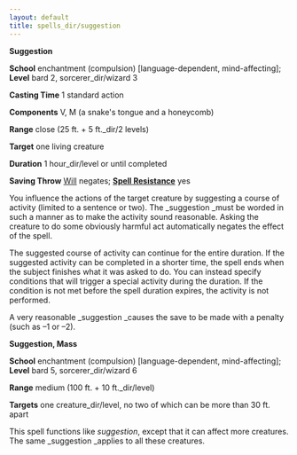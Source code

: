```yaml
---
layout: default
title: spells_dir/suggestion
---
```

 **Suggestion**

**School** enchantment (compulsion) [language-dependent, mind-affecting]; **Level** bard 2, sorcerer_dir/wizard 3

**Casting Time** 1 standard action

**Components** V, M (a snake's tongue and a honeycomb)

**Range** close (25 ft. + 5 ft._dir/2 levels)

**Target** one living creature

**Duration** 1 hour_dir/level or until completed

**Saving Throw** [Will](../../combat#_will) negates; **[Spell Resistance](../../glossary#_spell-resistance)** yes

You influence the actions of the target creature by suggesting a course of activity (limited to a sentence or two). The _suggestion _must be worded in such a manner as to make the activity sound reasonable. Asking the creature to do some obviously harmful act automatically negates the effect of the spell.

The suggested course of activity can continue for the entire duration. If the suggested activity can be completed in a shorter time, the spell ends when the subject finishes what it was asked to do. You can instead specify conditions that will trigger a special activity during the duration. If the condition is not met before the spell duration expires, the activity is not performed.

A very reasonable _suggestion _causes the save to be made with a penalty (such as –1 or –2).

**Suggestion, Mass**

**School** enchantment (compulsion) [language-dependent, mind-affecting]; **Level** bard 5, sorcerer_dir/wizard 6

**Range** medium (100 ft. + 10 ft._dir/level)

**Targets** one creature_dir/level, no two of which can be more than 30 ft. apart

This spell functions like _suggestion_, except that it can affect more creatures. The same _suggestion _applies to all these creatures.

